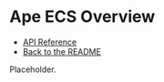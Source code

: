 # Ape ECS Overview

* [API Reference](./API_Reference.md)
* [Back to the README](../README.md)

Placeholder.